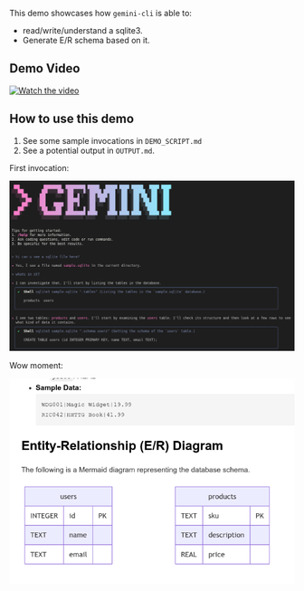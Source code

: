 This demo showcases how `gemini-cli` is able to:
* read/write/understand a sqlite3.
* Generate E/R schema based on it.

## Demo Video

[![Watch the video](https://img.youtube.com/vi/pd39-n9HWDc/0.jpg)](https://www.youtube.com/watch?v=pd39-n9HWDc)

## How to use this demo

1. See some sample invocations in `DEMO_SCRIPT.md`
2. See a potential output in `OUTPUT.md`.


First invocation:

![alt text](image.png)

Wow moment:

![alt text](image-1.png)
